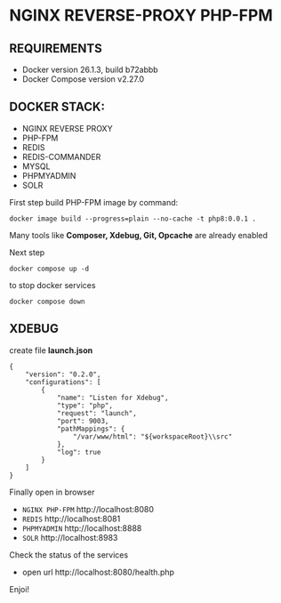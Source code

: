 # NGINX REVERSE-PROXY PHP-FPM

## REQUIREMENTS
- Docker version 26.1.3, build b72abbb
- Docker Compose version v2.27.0

## DOCKER STACK:
- NGINX REVERSE PROXY
- PHP-FPM
- REDIS
- REDIS-COMMANDER
- MYSQL
- PHPMYADMIN
- SOLR

First step build PHP-FPM image by command:

```
docker image build --progress=plain --no-cache -t php8:0.0.1 .
```
Many tools like **Composer, Xdebug, Git, Opcache** are already enabled

Next step
```
docker compose up -d
```

to stop docker services
```
docker compose down
```

## XDEBUG
create file **launch.json**
```
{
    "version": "0.2.0",
    "configurations": [
        {
            "name": "Listen for Xdebug",
            "type": "php",
            "request": "launch",
            "port": 9003,
            "pathMappings": {
                "/var/www/html": "${workspaceRoot}\\src"
            },
            "log": true
        }
    ]
}
```

Finally
open in browser
- ```NGINX PHP-FPM``` http://localhost:8080
- ```REDIS``` http://localhost:8081
- ```PHPMYADMIN``` http://localhost:8888
- ```SOLR``` http://localhost:8983

Check the status of the services
- open url http://localhost:8080/health.php

Enjoi!
